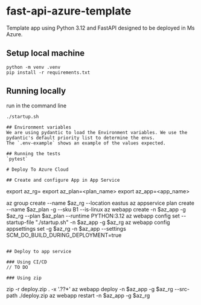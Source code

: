 # fast-api-azure-template
Template app using Python 3.12 and FastAPI designed to be deployed in Ms Azure.

## Setup local machine
```
python -m venv .venv
pip install -r requirements.txt
```

## Running locally
run in the command line
```
./startup.sh

## Environment variables
We are using pydantic to load the Environment variables. We use the pydantic's default priority list to determine the envs.
The `.env-example` shows an example of the values expected.

## Running the tests
`pytest`

# Deploy To Azure Cloud

## Create and configure App in App Service
```
export az_rg=<rg>
export az_plan=<plan_name>
export az_app=<app_name>

az group create --name $az_rg --location eastus
az appservice plan create --name $az_plan -g <rg> --sku B1 --is-linux
az webapp create -n $az_app -g $az_rg --plan $az_plan --runtime PYTHON:3.12
az webapp config set --startup-file "./startup.sh" -n $az_app -g $az_rg
az webapp config appsettings set -g $az_rg -n $az_app --settings SCM_DO_BUILD_DURING_DEPLOYMENT=true
```

## Deploy to app service

### Using CI/CD
// TO DO

### Using zip
```
zip -r deploy.zip . -x '.??*'
az webapp deploy -n $az_app -g $az_rg --src-path ./deploy.zip
az webapp restart -n $az_app -g $az_rg
```
